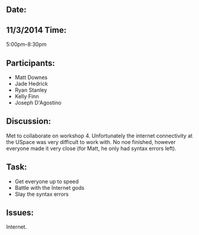 Date:
--------
11/3/2014
Time: 
--------
5:00pm-8:30pm

Participants:
------------------
 - Matt Downes
 - Jade Hedrick
 - Ryan Stanley
 - Kelly Finn
 - Joseph D'Agostino

Discussion:
----------------
Met to collaborate on workshop 4. Unfortunately the internet connectivity at the USpace was very difficult to work with. No noe finished, however everyone made it very close (for Matt, he only had syntax errors left).

Task:
--------
 - Get everyone up to speed
 - Battle with the Internet gods
 - Slay the syntax errors

Issues:
----------
Internet.



